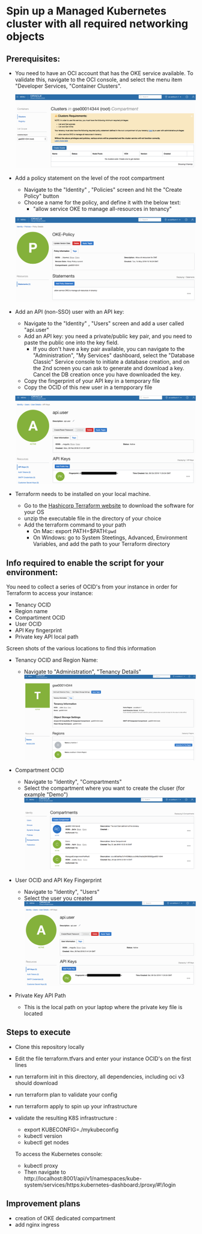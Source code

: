 # Spin up a Managed Kubernetes cluster with all required networking objects #

## Prerequisites: ##

- You need to have an OCI account that has the OKE service available.  To validate this, navigate to the OCI console, and select the menu item "Developer Services, "Container Clusters". 

  ![](../images/OkeConsole.png)
  
- Add a policy statement on the level of the root compartment
  - Navigate to the "Identity" , "Policies" screen and hit the "Create Policy" button
  - Choose a name for the policy, and define it with the below text:
    - "allow service OKE to manage all-resources in tenancy"
  
  ![](../images/OkePolicy.png)
  
- Add an API (non-SSO) user with an API key:
  - Navigate to the "Identity" , "Users" screen and add a user called "api.user"
  - Add an API key: you need a private/public key pair, and you need to paste the public one into the key field.
    - If you don't have a key pair available, you can navigate to the "Administration", "My Services" dashboard, select the "Database Classic" Service console to initiate a database creation, and on the 2nd screen you can ask to generate and download a key. Cancel the DB creation once you have downloaded the key.
  - Copy the fingerprint of your API key in a temporary file
  - Copy the OCID of this new user in a tempporary file
    
  ![](../images/OkeUser.png)
  
- Terraform needs to be installed on your local machine.  
    - Go to the [Hashicorp Terraform website](https://www.terraform.io/downloads.html) to download the software for your OS
    - unzip the executable file in the directory of your choice
    - Add the terraform command to your path
        - On Mac: export PATH=$PATH:`pwd`
        - On Windows: go to System Steetings, Advanced, Environment Variables, and add the path to your Terraform directory 

## Info required to enable the script for your environment: ##
You need to collect a series of OCID's from your instance in order for Terraform to access your instance:
- Tenancy OCID
- Region name
- Compartiment OCID
- User OCID
- API Key fingerprint
- Private key API local path


Screen shots of the various locations to find this information

- Tenancy OCID and Region Name:
  - Navigate to "Administration", "Tenancy Details"
  ![](../images/OkeTenancy.png)
  
- Compartment OCID
  - Navigate to "Identity", "Compartments"
  - Select the compartment where you want to create the cluser (for example "Demo")
  ![](../images/OkeCompart.png)
  
- User OCID and API Key Fingerprint
  - Navigate to "Identity", "Users"
  - Select the user you created
  ![](../images/OkeUser.png)
  
- Private Key API Path
  - This is the local path on your laptop where the private key file is located


## Steps to execute ##

- Clone this repository locally
- Edit the file terraform.tfvars and enter your instance OCID's on the first lines
- run terraform init in this directory, all dependencies, including oci v3 should download
- run terraform plan to validate your config
- run terraform apply to spin up your infrastructure
- validate the resulting K8S infrastructure :
   - export KUBECONFIG=./mykubeconfig
   - kubectl version
   - kubectl get nodes
   
   To access the Kubernetes console:
   - kubectl proxy
   - Then navigate to   
   http://localhost:8001/api/v1/namespaces/kube-system/services/https:kubernetes-dashboard:/proxy/#!/login
   

## Improvement plans ##
- creation of OKE dedicated compartment
- add nginx ingress 
